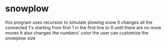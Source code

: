 # snowplow
this program uses recursion to simulate plowing snow
It changes all the connected 1's starting from first 1 in the first line to 0 until there are no more moves
It also changes the numbers' color
the user can customize the snowplow size
